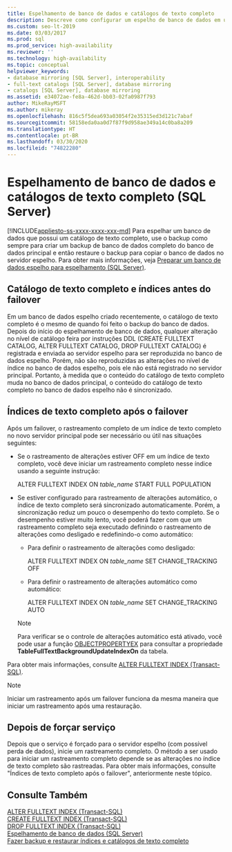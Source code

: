 ```yaml
---
title: Espelhamento de banco de dados e catálogos de texto completo
description: Descreve como configurar um espelho de banco de dados em um banco de dados que tem um catálogo de texto completo.
ms.custom: seo-lt-2019
ms.date: 03/03/2017
ms.prod: sql
ms.prod_service: high-availability
ms.reviewer: ''
ms.technology: high-availability
ms.topic: conceptual
helpviewer_keywords:
- database mirroring [SQL Server], interoperability
- full-text catalogs [SQL Server], database mirroring
- catalogs [SQL Server], database mirroring
ms.assetid: e34072ae-fe8a-462d-bb03-02fa0987f793
author: MikeRayMSFT
ms.author: mikeray
ms.openlocfilehash: 816c5f5dea693a03054f2e35315ed3d121c7abaf
ms.sourcegitcommit: 58158eda0aa0d7f87f9d958ae349a14c0ba8a209
ms.translationtype: HT
ms.contentlocale: pt-BR
ms.lasthandoff: 03/30/2020
ms.locfileid: "74822280"
---
```

# <a name="database-mirroring-and-full-text-catalogs-sql-server"></a>Espelhamento de banco de dados e catálogos de texto completo (SQL Server)
[!INCLUDE[appliesto-ss-xxxx-xxxx-xxx-md](../../includes/appliesto-ss-xxxx-xxxx-xxx-md.md)]
  Para espelhar um banco de dados que possui um catálogo de texto completo, use o backup como sempre para criar um backup de banco de dados completo do banco de dados principal e então restaure o backup para copiar o banco de dados no servidor espelho. Para obter mais informações, veja [Preparar um banco de dados espelho para espelhamento &#40;SQL Server&#41;](../../database-engine/database-mirroring/prepare-a-mirror-database-for-mirroring-sql-server.md).  
  
## <a name="full-text-catalog-and-indexes-before-failover"></a>Catálogo de texto completo e índices antes do failover  
 Em um banco de dados espelho criado recentemente, o catálogo de texto completo é o mesmo de quando foi feito o backup do banco de dados. Depois do início do espelhamento de banco de dados, qualquer alteração no nível de catálogo feira por instruções DDL (CREATE FULLTEXT CATALOG, ALTER FULLTEXT CATALOG, DROP FULLTEXT CATALOG) é registrada e enviada ao servidor espelho para ser reproduzida no banco de dados espelho. Porém, não são reproduzidas as alterações no nível de índice no banco de dados espelho, pois ele não está registrado no servidor principal. Portanto, à medida que o conteúdo do catálogo de texto completo muda no banco de dados principal, o conteúdo do catálogo de texto completo no banco de dados espelho não é sincronizado.  
  
## <a name="full-text-indexes-after-failover"></a>Índices de texto completo após o failover  
 Após um failover, o rastreamento completo de um índice de texto completo no novo servidor principal pode ser necessário ou útil nas situações seguintes:  
  
-   Se o rastreamento de alterações estiver OFF em um índice de texto completo, você deve iniciar um rastreamento completo nesse índice usando a seguinte instrução:  
  
     ALTER FULLTEXT INDEX ON *table_name* START FULL POPULATION  
  
-   Se estiver configurado para rastreamento de alterações automático, o índice de texto completo será sincronizado automaticamente. Porém, a sincronização reduz um pouco o desempenho do texto completo. Se o desempenho estiver muito lento, você poderá fazer com que um rastreamento completo seja executado definindo o rastreamento de alterações como desligado e redefinindo-o como automático:  
  
    -   Para definir o rastreamento de alterações como desligado:  
  
         ALTER FULLTEXT INDEX ON *table_name* SET CHANGE_TRACKING OFF  
  
    -   Para definir o rastreamento de alterações automático como automático:  
  
         ALTER FULLTEXT INDEX ON *table_name* SET CHANGE_TRACKING AUTO  
  
    > [!NOTE]  
    >  Para verificar se o controle de alterações automático está ativado, você pode usar a função [OBJECTPROPERTYEX](../../t-sql/functions/objectpropertyex-transact-sql.md) para consultar a propriedade **TableFullTextBackgroundUpdateIndexOn** da tabela.  
  
 Para obter mais informações, consulte [ALTER FULLTEXT INDEX &#40;Transact-SQL&#41;](../../t-sql/statements/alter-fulltext-index-transact-sql.md).  
  
> [!NOTE]  
>  Iniciar um rastreamento após um failover funciona da mesma maneira que iniciar um rastreamento após uma restauração.  
  
## <a name="after-forcing-service"></a>Depois de forçar serviço  
 Depois que o serviço é forçado para o servidor espelho (com possível perda de dados), inicie um rastreamento completo. O método a ser usado para iniciar um rastreamento completo depende se as alterações no índice de texto completo são rastreadas. Para obter mais informações, consulte "Índices de texto completo após o failover", anteriormente neste tópico.  
  
## <a name="see-also"></a>Consulte Também  
 [ALTER FULLTEXT INDEX &#40;Transact-SQL&#41;](../../t-sql/statements/alter-fulltext-index-transact-sql.md)   
 [CREATE FULLTEXT INDEX &#40;Transact-SQL&#41;](../../t-sql/statements/create-fulltext-index-transact-sql.md)   
 [DROP FULLTEXT INDEX &#40;Transact-SQL&#41;](../../t-sql/statements/drop-fulltext-index-transact-sql.md)   
 [Espelhamento de banco de dados &#40;SQL Server&#41;](../../database-engine/database-mirroring/database-mirroring-sql-server.md)   
 [Fazer backup e restaurar índices e catálogos de texto completo](../../relational-databases/search/back-up-and-restore-full-text-catalogs-and-indexes.md)  
  
  
